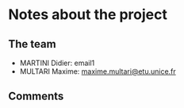 # Notes about the project

## The team

- MARTINI Didier: email1
- MULTARI Maxime: maxime.multari@etu.unice.fr

## Comments